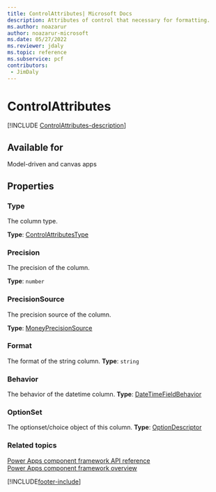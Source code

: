 ```yaml
---
title: ControlAttributes| Microsoft Docs
description: Attributes of control that necessary for formatting.
ms.author: noazarur
author: noazarur-microsoft
ms.date: 05/27/2022
ms.reviewer: jdaly
ms.topic: reference
ms.subservice: pcf
contributors:
 - JimDaly
---
```


# ControlAttributes

[!INCLUDE [ControlAttributes-description](includes/controlattributes-description.md)]

## Available for

Model-driven and canvas apps

## Properties

### Type

The column type.

**Type**: [ControlAttributesType](ControlAttributesType.md)

### Precision

The precision of the column.

**Type**: `number`

### PrecisionSource

The precision source of the column.

**Type**: [MoneyPrecisionSource](./moneyprecisionsource.md)

### Format

The format of the string column.
**Type**: `string`

### Behavior

The behavior of the datetime column.
**Type**: [DateTimeFieldBehavior](./DateTimeFieldBehavior.md)

### OptionSet

The optionset/choice object of this column.
**Type**: [OptionDescriptor](./optiondescriptor.md)

### Related topics

[Power Apps component framework API reference](../reference/index.md)<br/>
[Power Apps component framework overview](../overview.md)

[!INCLUDE[footer-include](../../../includes/footer-banner.md)]
